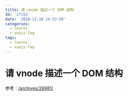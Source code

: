 ```yaml
---
title: 请 vnode 描述一个 DOM 结构
ID: '27153'
date: '2020-12-10 14:53:50'
categories:
  - learns
  - vuejs-faq
tags:
  - learns
  - vuejs-faq
---
```


# 请 vnode 描述一个 DOM 结构

参考：[/archives/26981/](/archives/26981/)
